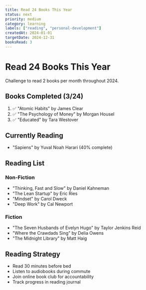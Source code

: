 ```yaml
---
title: Read 24 Books This Year
status: next
priority: medium
category: learning
labels: ["reading", "personal-development"]
createdAt: 2024-01-01
targetDate: 2024-12-31
booksRead: 3
---
```


# Read 24 Books This Year

Challenge to read 2 books per month throughout 2024.

## Books Completed (3/24)

1. ✅ "Atomic Habits" by James Clear
2. ✅ "The Psychology of Money" by Morgan Housel  
3. ✅ "Educated" by Tara Westover

## Currently Reading

- "Sapiens" by Yuval Noah Harari (40% complete)

## Reading List

### Non-Fiction
- "Thinking, Fast and Slow" by Daniel Kahneman
- "The Lean Startup" by Eric Ries
- "Mindset" by Carol Dweck
- "Deep Work" by Cal Newport

### Fiction
- "The Seven Husbands of Evelyn Hugo" by Taylor Jenkins Reid
- "Where the Crawdads Sing" by Delia Owens
- "The Midnight Library" by Matt Haig

## Reading Strategy

- Read 30 minutes before bed
- Listen to audiobooks during commute
- Join online book club for accountability
- Track progress in reading journal
